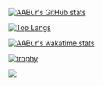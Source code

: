 [![AABur's GitHub stats](https://github-readme-stats.vercel.app/api?username=AABur&show_icons=true)](https://github.com/anuraghazra/github-readme-stats)

[![Top Langs](https://github-readme-stats.vercel.app/api/top-langs/?username=AABur&layout=compact&langs_count=6)](https://github.com/anuraghazra/github-readme-stats)

[![AABur's wakatime stats](https://github-readme-stats.vercel.app/api/wakatime?username=AABur&layout=compact&langs_count=6)](https://wakatime.com/@AABur)

[![trophy](https://github-profile-trophy.vercel.app/?username=AABur)](https://github.com/ryo-ma/github-profile-trophy)

![](https://komarev.com/ghpvc/?username=AABur&label=PROFILE+VIEWS)



<!--
![Metrics](https://metrics.lecoq.io/aabur)

[![AABur's GitHub stats](https://github-readme-stats.vercel.app/api?username=AABur&show_icons=true)](https://github.com/anuraghazra/github-readme-stats)

**AABur/AABur** is a ✨ _special_ ✨ repository because its `README.md` (this file) appears on your GitHub profile.

Here are some ideas to get you started:

- 🔭 I’m currently working on ...
- 🌱 I’m currently learning ...
- 👯 I’m looking to collaborate on ...
- 🤔 I’m looking for help with ...
- 💬 Ask me about ...
- 📫 How to reach me: ...
- 😄 Pronouns: ...
- ⚡ Fun fact: ...
-->
